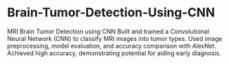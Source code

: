 # Brain-Tumor-Detection-Using-CNN
MRI Brain Tumor Detection using CNN Built and trained a Convolutional Neural Network (CNN) to classify MRI images into tumor types. Used image preprocessing, model evaluation, and accuracy comparison with AlexNet. Achieved high accuracy, demonstrating potential for aiding early diagnosis.
